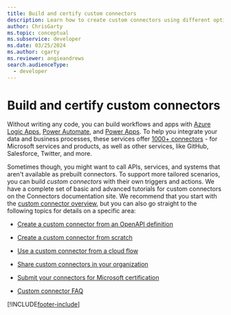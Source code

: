 ```yaml
---
title: Build and certify custom connectors
description: Learn how to create custom connectors using different options, get them certified, and publish.
author: ChrisGarty
ms.topic: conceptual
ms.subservice: developer
ms.date: 03/25/2024
ms.author: cgarty
ms.reviewer: angieandrews
search.audienceType: 
  - developer
---
```

# Build and certify custom connectors

Without writing any code, you can build workflows and apps with [Azure Logic Apps](https://azure.microsoft.com/services/logic-apps), [Power Automate](https://make.powerautomate.com), and [Power Apps](https://powerapps.microsoft.com). To help you integrate your data and business processes, these services offer [1000+ connectors](/connectors/) - for Microsoft services and products, as well as other services, like GitHub, Salesforce, Twitter, and more. 

Sometimes though, you might want to call APIs, services, and systems that aren't available as prebuilt connectors. To support more tailored scenarios, you can build *custom connectors* with their own triggers and actions. We have a complete set of basic and advanced tutorials for custom connectors on the Connectors documentation site. We recommend that you start with the [custom connector overview](/connectors/custom-connectors/), but you can also go straight to the following topics for details on a specific area:

* [Create a custom connector from an OpenAPI definition](/connectors/custom-connectors/define-openapi-definition)

* [Create a custom connector from scratch](/connectors/custom-connectors/define-blank)

* [Use a custom connector from a cloud flow](/connectors/custom-connectors/use-custom-connector-flow)

* [Share custom connectors in your organization](/connectors/custom-connectors/share)

* [Submit your connectors for Microsoft certification](/connectors/custom-connectors/submit-certification)

* [Custom connector FAQ](/connectors/custom-connectors/faq)


[!INCLUDE[footer-include](../includes/footer-banner.md)]
